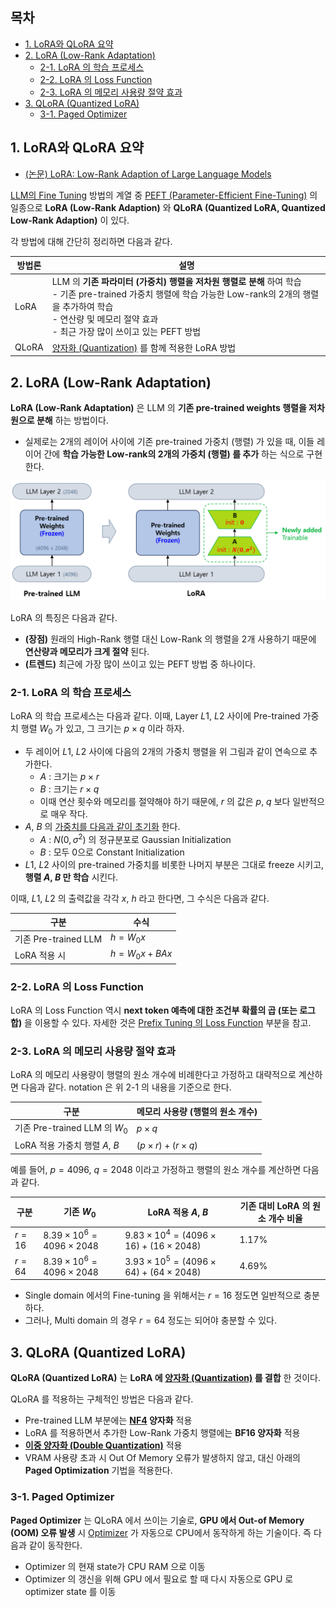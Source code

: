 ## 목차

* [1. LoRA와 QLoRA 요약](#1-lora와-qlora-요약)
* [2. LoRA (Low-Rank Adaptation)](#2-lora-low-rank-adaptation)
  * [2-1. LoRA 의 학습 프로세스](#2-1-lora-의-학습-프로세스)
  * [2-2. LoRA 의 Loss Function](#2-2-lora-의-loss-function) 
  * [2-3. LoRA 의 메모리 사용량 절약 효과](#2-3-lora-의-메모리-사용량-절약-효과)
* [3. QLoRA (Quantized LoRA)](#3-qlora-quantized-lora)
  * [3-1. Paged Optimizer](#3-1-paged-optimizer)

## 1. LoRA와 QLoRA 요약

* [(논문) LoRA: Low-Rank Adaption of Large Language Models](https://arxiv.org/pdf/2106.09685)

[LLM의 Fine Tuning](LLM_기초_Fine_Tuning.md) 방법의 계열 중 [PEFT (Parameter-Efficient Fine-Tuning)](LLM_기초_Fine_Tuning_PEFT.md) 의 일종으로 **LoRA (Low-Rank Adaption)** 와 **QLoRA (Quantized LoRA, Quantized Low-Rank Adaption)** 이 있다.

각 방법에 대해 간단히 정리하면 다음과 같다.

| 방법론   | 설명                                                                                                                                                          |
|-------|-------------------------------------------------------------------------------------------------------------------------------------------------------------|
| LoRA  | LLM 의 **기존 파라미터 (가중치) 행렬을 저차원 행렬로 분해** 하여 학습<br>- 기존 pre-trained 가중치 행렬에 학습 가능한 Low-rank의 2개의 행렬을 추가하여 학습<br>- 연산량 및 메모리 절약 효과<br>- 최근 가장 많이 쓰이고 있는 PEFT 방법 |
| QLoRA | [양자화 (Quantization)](LLM_기초_Quantization.md) 를 함께 적용한 LoRA 방법                                                                                               |

## 2. LoRA (Low-Rank Adaptation)

**LoRA (Low-Rank Adaptation)** 은 LLM 의 **기존 pre-trained weights 행렬을 저차원으로 분해** 하는 방법이다.
* 실제로는 2개의 레이어 사이에 기존 pre-trained 가중치 (행렬) 가 있을 때, 이들 레이어 간에 **학습 가능한 Low-rank의 2개의 가중치 (행렬) 를 추가** 하는 식으로 구현한다.

![image](images/Fine_Tuning_LoRA_1.PNG)

LoRA 의 특징은 다음과 같다.

* **(장점)** 원래의 High-Rank 행렬 대신 Low-Rank 의 행렬을 2개 사용하기 때문에 **연산량과 메모리가 크게 절약** 된다.
* **(트렌드)** 최근에 가장 많이 쓰이고 있는 PEFT 방법 중 하나이다.

### 2-1. LoRA 의 학습 프로세스

LoRA 의 학습 프로세스는 다음과 같다. 이때, Layer $L1$, $L2$ 사이에 Pre-trained 가중치 행렬 $W_0$ 가 있고, 그 크기는 $p \times q$ 이라 하자.

* 두 레이어 $L1$, $L2$ 사이에 다음의 2개의 가중치 행렬을 위 그림과 같이 연속으로 추가한다.
  * $A$ : 크기는 $p \times r$
  * $B$ : 크기는 $r \times q$
  * 이때 연산 횟수와 메모리를 절약해야 하기 때문에, $r$ 의 값은 $p$, $q$ 보다 일반적으로 매우 작다.
* $A$, $B$ 의 [가중치를 다음과 같이 초기화](../Deep%20Learning%20Basics/딥러닝_기초_Weight_initialization.md) 한다.
  * $A$ : $N(0, \sigma^2)$ 의 정규분포로 Gaussian Initialization
  * $B$ : 모두 0으로 Constant Initialization
* $L1$, $L2$ 사이의 pre-trained 가중치를 비롯한 나머지 부분은 그대로 freeze 시키고, **행렬 $A$, $B$ 만 학습** 시킨다.

이때, $L1$, $L2$ 의 출력값을 각각 $x$, $h$ 라고 한다면, 그 수식은 다음과 같다.

| 구분                 | 수식               |
|--------------------|------------------|
| 기존 Pre-trained LLM | $h = W_0x$       |
| LoRA 적용 시          | $h = W_0x + BAx$ |

### 2-2. LoRA 의 Loss Function

LoRA 의 Loss Function 역시 **next token 예측에 대한 조건부 확률의 곱 (또는 로그 합)** 을 이용할 수 있다. 자세한 것은 [Prefix Tuning 의 Loss Function](LLM_기초_Fine_Tuning_PEFT.md#2-3-prefix-tuning) 부분을 참고.

### 2-3. LoRA 의 메모리 사용량 절약 효과

LoRA 의 메모리 사용량이 행렬의 원소 개수에 비례한다고 가정하고 대략적으로 계산하면 다음과 같다. notation 은 위 2-1 의 내용을 기준으로 한다.

| 구분                         | 메모리 사용량 (행렬의 원소 개수)           |
|----------------------------|-------------------------------|
| 기존 Pre-trained LLM 의 $W_0$ | $p \times q$                  |
| LoRA 적용 가중치 행렬 $A$, $B$    | $(p \times r) + (r \times q)$ |

예를 들어, $p = 4096$, $q = 2048$ 이라고 가정하고 행렬의 원소 개수를 계산하면 다음과 같다.

| 구분       | 기존 $W_0$                              | LoRA 적용 $A$, $B$                                         | 기존 대비 LoRA 의 원소 개수 비율 |
|----------|---------------------------------------|----------------------------------------------------------|-----------------------|
| $r = 16$ | $8.39 \times 10^6 = 4096 \times 2048$ | $9.83 \times 10^4 = (4096 \times 16) + (16 \times 2048)$ | 1.17%                 |
| $r = 64$ | $8.39 \times 10^6 = 4096 \times 2048$ | $3.93 \times 10^5 = (4096 \times 64) + (64 \times 2048)$ | 4.69%                 |

* Single domain 에서의 Fine-tuning 을 위해서는 $r = 16$ 정도면 일반적으로 충분하다.
* 그러나, Multi domain 의 경우 $r = 64$ 정도는 되어야 충분할 수 있다.

## 3. QLoRA (Quantized LoRA)

**QLoRA (Quantized LoRA)** 는 **LoRA 에 [양자화 (Quantization)](LLM_기초_Quantization.md) 를 결합** 한 것이다.

QLoRA 를 적용하는 구체적인 방법은 다음과 같다.

* Pre-trained LLM 부분에는 **[NF4](LLM_기초_Quantization.md#3-양자화-이후의-자료형) 양자화** 적용
* LoRA 를 적용하면서 추가한 Low-Rank 가중치 행렬에는 **BF16 양자화** 적용
* **[이중 양자화 (Double Quantization)](LLM_기초_Quantization.md#4-double-quantization)** 적용
* VRAM 사용량 초과 시 Out Of Memory 오류가 발생하지 않고, 대신 아래의 **Paged Optimization** 기법을 적용한다.

### 3-1. Paged Optimizer

**Paged Optimizer** 는 QLoRA 에서 쓰이는 기술로, **GPU 에서 Out-of Memory (OOM) 오류 발생** 시 [Optimizer](../Deep%20Learning%20Basics/딥러닝_기초_Optimizer.md) 가 자동으로 CPU에서 동작하게 하는 기술이다. 즉 다음과 같이 동작한다.

* Optimizer 의 현재 state가 CPU RAM 으로 이동
* Optimizer 의 갱신을 위해 GPU 에서 필요로 할 때 다시 자동으로 GPU 로 optimizer state 를 이동
